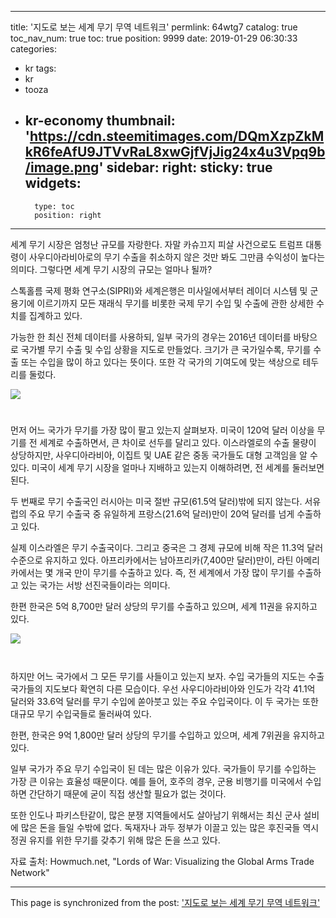 
---
title: '지도로 보는 세계 무기 무역 네트워크'
permlink: 64wtg7
catalog: true
toc_nav_num: true
toc: true
position: 9999
date: 2019-01-29 06:30:33
categories:
- kr
tags:
- kr
- tooza
- kr-economy
thumbnail: 'https://cdn.steemitimages.com/DQmXzpZkMkR6feAfU9JTVvRaL8xwGjfVjJig24x4u3Vpq9b/image.png'
sidebar:
    right:
        sticky: true
widgets:
    -
        type: toc
        position: right
---


세계 무기 시장은 엄청난 규모를 자랑한다. 자말 카슈끄지 피살 사건으로도 트럼프 대통령이 사우디아라비아로의 무기 수출을 취소하지 않은 것만 봐도 그만큼 수익성이 높다는 의미다. 그렇다면 세계 무기 시장의 규모는 얼마나 될까?

​스톡홀름 국제 평화 연구소(SIPRI)와 세계은행은 미사일에서부터 레이더 시스템 및 군용기에 이르기까지 모든 재래식 무기를 비롯한 국제 무기 수입 및 수출에 관한 상세한 수치를 집계하고 있다.

​가능한 한 최신 전체 데이터를 사용하되, 일부 국가의 경우는 2016년 데이터를 바탕으로 국가별 무기 수출 및 수입 상황을 지도로 만들었다. 크기가 큰 국가일수록, 무기를 수출 또는 수입을 많이 하고 있다는 뜻이다. 또한 각 국가의 기여도에 맞는 색상으로 테두리를 둘렀다.

![](https://cdn.steemitimages.com/DQmXzpZkMkR6feAfU9JTVvRaL8xwGjfVjJig24x4u3Vpq9b/image.png)
#
​먼저 어느 국가가 무기를 가장 많이 팔고 있는지 살펴보자. 미국이 120억 달러 이상을 무기를 전 세계로 수출하면서, 큰 차이로 선두를 달리고 있다. 이스라엘로의 수출 물량이 상당하지만, 사우디아라비아, 이집트 및 UAE 같은 중동 국가들도 대형 고객임을 알 수 있다. 미국이 세계 무기 시장을 얼마나 지배하고 있는지 이해하려면, 전 세계를 둘러보면 된다.

​두 번째로 무기 수출국인 러시아는 미국 절반 규모(61.5억 달러)밖에 되지 않는다. 서유럽의 주요 무기 수출국 중 유일하게 프랑스(21.6억 달러)만이 20억 달러를 넘게 수출하고 있다.

​실제 이스라엘은 무기 수출국이다. 그리고 중국은 그 경제 규모에 비해 작은 11.3억 달러 수준으로 유지하고 있다. 아프리카에서는 남아프리카(7,400만 달러)만이, 라틴 아메리카에서는 몇 개국 만이 무기를 수출하고 있다. 즉, 전 세계에서 가장 많이 무기를 수출하고 있는 국가는 서방 선진국들이라는 의미다.

한편 한국은 5억 8,700만 달러 상당의 무기를 수출하고 있으며, 세계 11권을 유지하고 있다.

​![](https://cdn.steemitimages.com/DQmbf3zqWvpHfP48rDNTe2SYJREZQ4hdVZXtKYwVHwa7kXV/image.png)
#
하지만 어느 국가에서 그 모든 무기를 사들이고 있는지 보자. 수입 국가들의 지도는 수출 국가들의 지도보다 확연히 다른 모습이다. 우선 사우디아라비아와 인도가 각각 41.1억 달러와 33.6억 달러를 무기 수입에 쏟아붓고 있는 주요 수입국이다. 이 두 국가는 또한 대규모 무기 수입국들로 둘러싸여 있다.

​한편, 한국은 9억 1,800만 달러 상당의 무기를 수입하고 있으며, 세계 7위권을 유지하고 있다.

​일부 국가가 주요 무기 수입국이 된 데는 많은 이유가 있다. 국가들이 무기를 수입하는 가장 큰 이유는 효율성 때문이다. 예를 들어, 호주의 경우, 군용 비행기를 미국에서 수입하면 간단하기 때문에 굳이 직접 생산할 필요가 없는 것이다.

​또한 인도나 파키스탄같이, 많은 분쟁 지역들에서도 살아남기 위해서는 최신 군사 설비에 많은 돈을 들일 수밖에 없다. 독재자나 과두 정부가 이끌고 있는 많은 후진국들 역시 정권 유지를 위한 무기를 갖추기 위해 많은 돈을 쓰고 있다.

​자료 출처: Howmuch.net, "Lords of War: Visualizing the Global Arms Trade Network"

- - -

This page is synchronized from the post: ['지도로 보는 세계 무기 무역 네트워크'](https://steemit.com/@pius.pius/64wtg7)
